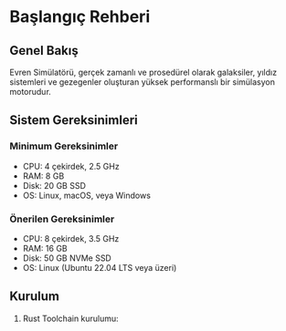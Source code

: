 # Başlangıç Rehberi

## Genel Bakış

Evren Simülatörü, gerçek zamanlı ve prosedürel olarak galaksiler, yıldız sistemleri ve gezegenler oluşturan yüksek performanslı bir simülasyon motorudur.

## Sistem Gereksinimleri

### Minimum Gereksinimler
- CPU: 4 çekirdek, 2.5 GHz
- RAM: 8 GB
- Disk: 20 GB SSD
- OS: Linux, macOS, veya Windows

### Önerilen Gereksinimler
- CPU: 8 çekirdek, 3.5 GHz
- RAM: 16 GB
- Disk: 50 GB NVMe SSD
- OS: Linux (Ubuntu 22.04 LTS veya üzeri)

## Kurulum

1. Rust Toolchain kurulumu: 